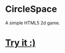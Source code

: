 # CircleSpace
A simple HTML5 2d game.

<h1><a href="http://ahmedalaa23.github.io/CircleSpace/">Try it :)</a></h1>
